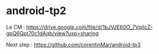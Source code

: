 # android-tp2

Le CM : https://drive.google.com/file/d/1bJVJE60O_7VqiIcZ-gpQ6Qpt70c1dAqb/view?usp=sharing

Next step : https://github.com/corentinMar/android-tp3
